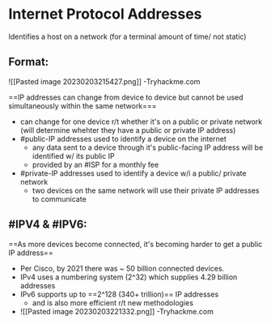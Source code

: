 
# Internet Protocol Addresses
Identifies a host on a network (for a terminal amount of time/ not static)

## Format:
![[Pasted image 20230203215427.png]]
-Tryhackme.com

==IP addresses can change from device to device but cannot be used simultaneously within the same network===
- can change for one device r/t whether it's on a public or private network (will determine whehter they have  a public or private IP address)
- #public-IP addresses used to identify a device on the internet
	- any data sent to a device through it's public-facing IP address will be identified w/ its public IP
	- provided by an #ISP for a monthly fee
- #private-IP addresses used to identify a device w/i a public/ private network
	- two devices on the same network will use their private IP addresses to communicate

## #IPV4 & #IPV6:
==As more devices become connected, it's becoming harder to get a public IP address==
- Per Cisco, by 2021 there was ~ 50 billion connected devices.
- IPv4 uses a numbering system (2^32) which supplies 4.29 billion addresses
- IPv6 supports up to ==2^128 (340+ trillion)== IP addresses
	- and is also more efficient r/t new methodologies
- ![[Pasted image 20230203221332.png]]
-Tryhackme.com
